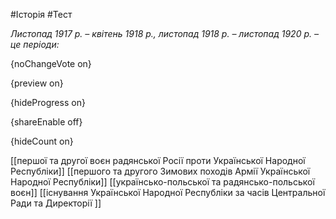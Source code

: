 #Історія #Тест

*Листопад 1917 р. – квітень 1918 р., листопад 1918 р. – листопад 1920 р. – це періоди:*

{noChangeVote on}

{preview on}

{hideProgress on}

{shareEnable off}

{hideCount on}

[[першої та другої воєн радянської Росії проти Української Народної Республіки]]
[[першого та другого Зимових походів Армії Української Народної Республіки]]
[[українсько-польської та радянсько-польської воєн]]
[[існування Української Народної Республіки за часів Центральної Ради та Директорії ]]
